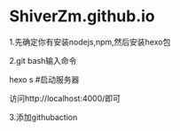 # ShiverZm.github.io

1.先确定你有安装nodejs,npm,然后安装hexo包

2.git bash输入命令

  hexo s #启动服务器 

  访问http://localhost:4000/即可

3.添加githubaction

